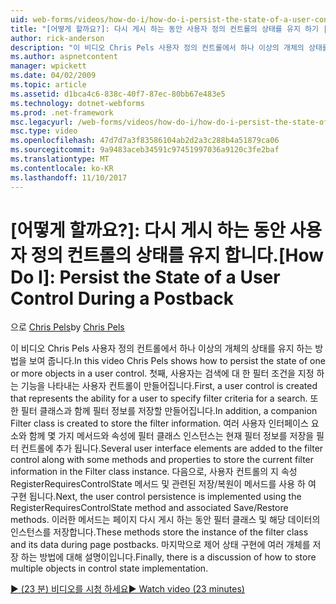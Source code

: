```yaml
---
uid: web-forms/videos/how-do-i/how-do-i-persist-the-state-of-a-user-control-during-a-postback
title: "[어떻게 할까요?]: 다시 게시 하는 동안 사용자 정의 컨트롤의 상태를 유지 하기 | Microsoft Docs"
author: rick-anderson
description: "이 비디오 Chris Pels 사용자 정의 컨트롤에서 하나 이상의 개체의 상태를 유지 하는 방법을 보여 줍니다. 첫째, 고 abilit 나타내는 사용자 컨트롤을 만들..."
ms.author: aspnetcontent
manager: wpickett
ms.date: 04/02/2009
ms.topic: article
ms.assetid: d1bca4c6-838c-40f7-87ec-80bb67e483e5
ms.technology: dotnet-webforms
ms.prod: .net-framework
msc.legacyurl: /web-forms/videos/how-do-i/how-do-i-persist-the-state-of-a-user-control-during-a-postback
msc.type: video
ms.openlocfilehash: 47d7d7a3f83586104ab2d2a3c288b4a51879ca06
ms.sourcegitcommit: 9a9483aceb34591c97451997036a9120c3fe2baf
ms.translationtype: MT
ms.contentlocale: ko-KR
ms.lasthandoff: 11/10/2017
---
```

<a name="how-do-i-persist-the-state-of-a-user-control-during-a-postback"></a><span data-ttu-id="33c79-104">[어떻게 할까요?]: 다시 게시 하는 동안 사용자 정의 컨트롤의 상태를 유지 합니다.</span><span class="sxs-lookup"><span data-stu-id="33c79-104">[How Do I]: Persist the State of a User Control During a Postback</span></span>
====================
<span data-ttu-id="33c79-105">으로 [Chris Pels](https://twitter.com/chrispels)</span><span class="sxs-lookup"><span data-stu-id="33c79-105">by [Chris Pels](https://twitter.com/chrispels)</span></span>

<span data-ttu-id="33c79-106">이 비디오 Chris Pels 사용자 정의 컨트롤에서 하나 이상의 개체의 상태를 유지 하는 방법을 보여 줍니다.</span><span class="sxs-lookup"><span data-stu-id="33c79-106">In this video Chris Pels shows how to persist the state of one or more objects in a user control.</span></span> <span data-ttu-id="33c79-107">첫째, 사용자는 검색에 대 한 필터 조건을 지정 하는 기능을 나타내는 사용자 컨트롤이 만들어집니다.</span><span class="sxs-lookup"><span data-stu-id="33c79-107">First, a user control is created that represents the ability for a user to specify filter criteria for a search.</span></span> <span data-ttu-id="33c79-108">또한 필터 클래스과 함께 필터 정보를 저장할 만들어집니다.</span><span class="sxs-lookup"><span data-stu-id="33c79-108">In addition, a companion Filter class is created to store the filter information.</span></span> <span data-ttu-id="33c79-109">여러 사용자 인터페이스 요소와 함께 몇 가지 메서드와 속성에 필터 클래스 인스턴스는 현재 필터 정보를 저장을 필터 컨트롤에 추가 됩니다.</span><span class="sxs-lookup"><span data-stu-id="33c79-109">Several user interface elements are added to the filter control along with some methods and properties to store the current filter information in the Filter class instance.</span></span> <span data-ttu-id="33c79-110">다음으로, 사용자 컨트롤의 지 속성 RegisterRequiresControlState 메서드 및 관련된 저장/복원이 메서드를 사용 하 여 구현 됩니다.</span><span class="sxs-lookup"><span data-stu-id="33c79-110">Next, the user control persistence is implemented using the RegisterRequiresControlState method and associated Save/Restore methods.</span></span> <span data-ttu-id="33c79-111">이러한 메서드는 페이지 다시 게시 하는 동안 필터 클래스 및 해당 데이터의 인스턴스를 저장합니다.</span><span class="sxs-lookup"><span data-stu-id="33c79-111">These methods store the instance of the filter class and its data during page postbacks.</span></span> <span data-ttu-id="33c79-112">마지막으로 제어 상태 구현에 여러 개체를 저장 하는 방법에 대해 설명이입니다.</span><span class="sxs-lookup"><span data-stu-id="33c79-112">Finally, there is a discussion of how to store multiple objects in control state implementation.</span></span>

[<span data-ttu-id="33c79-113">&#9654; (23 분) 비디오를 시청 하세요</span><span class="sxs-lookup"><span data-stu-id="33c79-113">&#9654; Watch video (23 minutes)</span></span>](https://channel9.msdn.com/Blogs/ASP-NET-Site-Videos/how-do-i-persist-the-state-of-a-user-control-during-a-postback)
